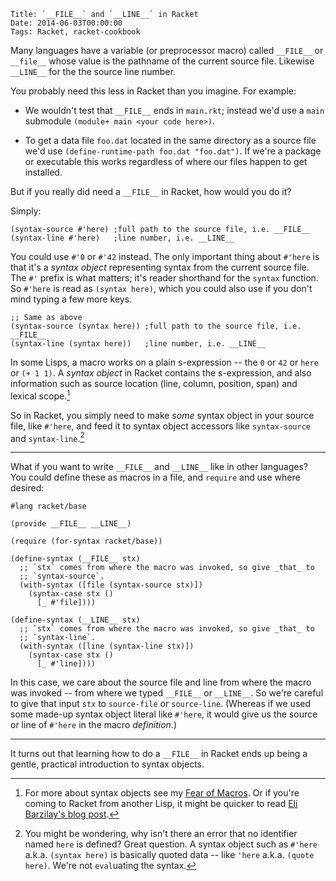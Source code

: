     Title: `__FILE__` and `__LINE__` in Racket
    Date: 2014-06-03T00:00:00
    Tags: Racket, racket-cookbook

Many languages have a variable (or preprocessor macro) called
`__FILE__` or `__file__` whose value is the pathname of the current
source file. Likewise `__LINE__` for the the source line number.

You probably need this less in Racket than you imagine. For example:

- We wouldn't test that `__FILE__` ends in `main.rkt`; instead we'd
  use a `main` submodule `(module+ main <your code here>)`.

- To get a data file `foo.dat` located in the same directory as a
  source file we'd use `(define-runtime-path foo.dat "foo.dat")`. If
  we're a package or executable this works regardless of where our
  files happen to get installed.

But if you really did need a `__FILE__` in Racket, how would you do
it?

<!-- more -->

Simply:

```racket
(syntax-source #'here) ;full path to the source file, i.e. __FILE__
(syntax-line #'here)   ;line number, i.e. __LINE__
```

You could use `#'0` or `#'42` instead. The only important thing about
`#'here` is that it's a _syntax object_ representing syntax from the
current source file. The `#'` prefix is what matters; it's reader
shorthand for the `syntax` function. So `#'here` is read as `(syntax
here)`, which you could also use if you don't mind typing a few more
keys.

```racket
;; Same as above
(syntax-source (syntax here)) ;full path to the source file, i.e. __FILE__
(syntax-line (syntax here))   ;line number, i.e. __LINE__
```

In some Lisps, a macro works on a plain s-expression -- the `0` or
`42` or `here` or `(+ 1 1)`. A _syntax object_ in Racket contains the
s-expression, and also information such as source location (line,
column, position, span) and lexical scope.[^1]

So in Racket, you simply need to make _some_ syntax object in your
source file, like `#'here`, and feed it to syntax object accessors
like `syntax-source` and `syntax-line`.[^2]

---

What if you want to write `__FILE__` and `__LINE__` like in other
languages? You could define these as macros in a file, and `require`
and use where desired:

```racket
#lang racket/base

(provide __FILE__ __LINE__)

(require (for-syntax racket/base))

(define-syntax (__FILE__ stx)
  ;; `stx` comes from where the macro was invoked, so give _that_ to
  ;; `syntax-source`.
  (with-syntax ([file (syntax-source stx)])
    (syntax-case stx ()
      [_ #'file])))

(define-syntax (__LINE__ stx)
  ;; `stx` comes from where the macro was invoked, so give _that_ to
  ;; `syntax-line`.
  (with-syntax ([line (syntax-line stx)])
    (syntax-case stx ()
      [_ #'line])))
```

In this case, we care about the source file and line from where the
macro was invoked -- from where we typed `__FILE__` or `__LINE__`. So
we're careful to give that input `stx` to `source-file` or
`source-line`. (Whereas if we used some made-up syntax object literal
like `#'here`, it would give us the source or line of `#'here` in the
macro _definition_.)

---

It turns out that learning how to do a `__FILE__` in Racket ends up
being a gentle, practical introduction to syntax objects.

[^1]: For more about syntax objects see my
[Fear of Macros](http://www.greghendershott.com/fear-of-macros/). Or
if you're coming to Racket from another Lisp, it might be quicker to
read
[Eli Barzilay's blog post](http://blog.racket-lang.org/2011/04/writing-syntax-case-macros.html).

[^2]: You might be wondering, why isn't there an error that no
identifier named `here` is defined? Great question. A syntax object
such as `#'here` a.k.a. `(syntax here)` is basically quoted data --
like `'here` a.k.a. `(quote here)`. We're not `eval`uating the syntax.
